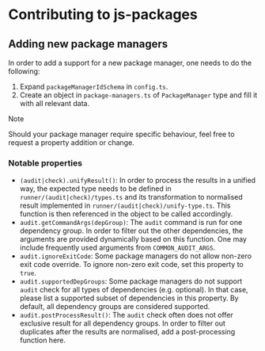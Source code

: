 # Contributing to js-packages

## Adding new package managers

In order to add a support for a new package manager, one needs to do the following:

1. Expand `packageManagerIdSchema` in `config.ts`.
2. Create an object in `package-managers.ts` of `PackageManager` type and fill it with all relevant data.

> [!NOTE]
> Should your package manager require specific behaviour, feel free to request a property addition or change.

### Notable properties

- `(audit|check).unifyResult()`: In order to process the results in a unified way, the expected type needs to be defined in `runner/(audit|check)/types.ts` and its transformation to normalised result implemented in `runner/(audit|check)/unify-type.ts`. This function is then referenced in the object to be called accordingly.
- `audit.getCommandArgs(depGroup)`: The `audit` command is run for one dependency group. In order to filter out the other dependencies, the arguments are provided dynamically based on this function. One may include frequently used arguments from `COMMON_AUDIT_ARGS`.
- `audit.ignoreExitCode`: Some package managers do not allow non-zero exit code override. To ignore non-zero exit code, set this property to `true`.
- `audit.supportedDepGroups`: Some package managers do not support `audit` check for all types of dependencies (e.g. optional). In that case, please list a supported subset of dependencies in this property. By default, all dependency groups are considered supported.
- `audit.postProcessResult()`: The `audit` check often does not offer exclusive result for all dependency groups. In order to filter out duplicates after the results are normalised, add a post-processing function here.
